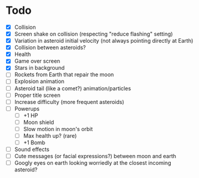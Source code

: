 # Todo

* [x] Collision
* [x] Screen shake on collision (respecting "reduce flashing" setting)
* [x] Variation in asteroid initial velocity (not always pointing directly at Earth)
* [x] Collision between asteroids?
* [x] Health
* [x] Game over screen
* [x] Stars in background
* [ ] Rockets from Earth that repair the moon
* [ ] Explosion animation
* [ ] Asteroid tail (like a comet?) animation/particles
* [ ] Proper title screen
* [ ] Increase difficulty (more frequent asteroids)
* [ ] Powerups
    * [ ] +1 HP
    * [ ] Moon shield
    * [ ] Slow motion in moon's orbit
    * [ ] Max health up? (rare)
    * [ ] +1 Bomb
* [ ] Sound effects
* [ ] Cute messages (or facial expressions?) between moon and earth
* [ ] Googly eyes on earth looking worriedly at the closest incoming asteroid?
